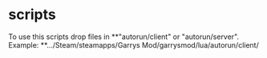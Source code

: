 # scripts

To use this scripts drop files in **"autorun/client" or "autorun/server".
Example: **.../Steam/steamapps/Garrys Mod/garrysmod/lua/autorun/client/
